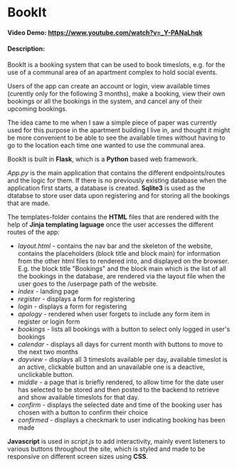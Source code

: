 # BookIt
#### Video Demo:  https://www.youtube.com/watch?v=_Y-PANaLhqk
#### Description:

BookIt is a booking system that can be used to book timeslots, e.g. for the use of a communal area of an apartment complex to hold social events.

Users of the app can create an account or login, view available times (curently only
for the following 3 months), make a booking, view their own bookings or all the bookings 
in the system, and cancel any of their upcoming bookings.

The idea came to me when I saw a simple piece of paper was currently used for 
this purpose in the apartment building I live in, and thought it might be more convenient 
to be able to see the available times without having to go to the location each time one 
wanted to use the communal area. 

BookIt is built in **Flask**, which is a **Python** based web framework. 

_App.py_ is the main application that contains the different endpoints/routes and the logic for them. If there is no previously existing database when the application first starts, a database is created. **Sqlite3** is used as the dtatabse to store user data upon registering and for storing all the bookings that are made.

The templates-folder contains the **HTML** files that are rendered with the help of
**Jinja templating laguage** once the user accesses the different routes of the app:
 
 -  _layout.html_ - contains the nav bar and the skeleton of the website, contains the placeholders 
 (block title and block main) for information from the other html files to rendered into, and displayed on the browser. 
 E.g. the block title "Bookings" and the block main which is the list of all the bookings in the database, are rendered via the layout file when the user goes to the /userpage path of the website.
 -  _index_ - landing page
 -  _register_ - displays a form for registering
 -  _login_ - displays a form for registering
 -  _apology_ - rendered when user forgets to include any form item in register or login form
 -  _bookings_ - lists all bookings with a button to select only logged in user's bookings
 -  _calendar_ - displays all days for current month with buttons to move to the next two months
 -  _dayview_ - displays all 3 timeslots available per day, available timeslot is an active, clickable button and an unavailable one is a deactive, unclickable button. 
 -  _middle_ - a page that is briefly rendered, to allow time for the date user has selected to be stored and then posted to the backend to retrieve and show available timeslots for that day. 
 -  _confirm_ - displays the selected date and time of the booking user has chosen with a button to confirm their choice
 -  _confirmed_ - displays a checkmark to user indicating booking has been made

 
**Javascript** is used in _script.js_ to add interactivity, mainly event listeners to various buttons throughout the site, which is styled and made to be responsive on different screen sizes using **CSS**. 